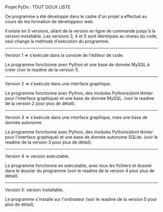 Projet PyDo : TOUT DOUX LISTE

Ce programme a été développé dans le cadre d'un projet a effectué au cours de ma formation de développeur web.

Il existe en 5 versions, allant de la version en ligne de commande jusqu'à la version installable. Les versions 3, 4 et 5 sont identiques au niveau du code, seul change la méthode d'exécution du programme.

---------------------------------------------------------------------------------------------------------------------------------------------------------------------------------------------------------------------------------

Version 1 => s'exécute dans la console de l'éditeur de code.

Le programme fonctionne avec Python et une base de donnée MySQL à créer (voir le readme de la version 1).

---------------------------------------------------------------------------------------------------------------------------------------------------------------------------------------------------------------------------------

Version 2 => s'exécute dans une interface graphique.

Le programme fonctionne avec Python, des modules Pythons(dont tkinter pour l'interface graphique) et une base de donnée MySQL. (voir le readme de la version 2 pour plus de détail).

---------------------------------------------------------------------------------------------------------------------------------------------------------------------------------------------------------------------------------

Version 3 => s'exécute dans une interface graphique, mais une base de donnée autonome.

Le programme fonctionne avec Python, des modules Pythons(dont tkinter pour l'interface graphique) et une base de donnée autonome SQLite. (voir le readme de la version 3 pour plus de détail).

---------------------------------------------------------------------------------------------------------------------------------------------------------------------------------------------------------------------------------

Version 4 => version exécutable.

Le programme fonctionne en exécutable, avec tous les fichiers et dossier dans le dossier du programme (voir le readme de la version 4 pour plus de détail).

---------------------------------------------------------------------------------------------------------------------------------------------------------------------------------------------------------------------------------

Version 5: version installable.

Le programme s'installe sur l'ordinateur (voir le readme de la version 5 pour plus de détail).
